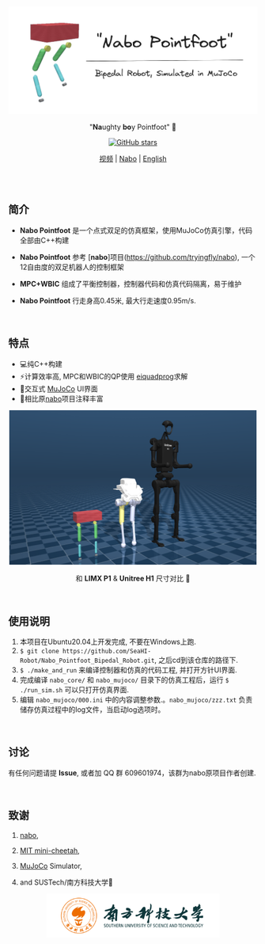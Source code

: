 <br>

<p align='center'><img src="./assets.README/nabopointfoot.png" alt="nabo_pointfoot"  width="550"/>
</a>
</p>

<p align="center">
"<b>Na</b>ughty <b>bo</b>y Pointfoot" 🤖
</p>
<p align="center">
    <a href="https://github.com/SeaHI-Robot/Nabo_Pointfoot_Bipedal_Robot" target="__blank"><img alt="GitHub stars" src="https://img.shields.io/github/stars/SeaHI-Robot/Nabo_Pointfoot_Bipedal_Robot?style=social"></a>
</p>
<p align="center">
  <a href="http://www.bilibili.com/">视频</a> | <a href="https://github.com/tryingfly/nabo">Nabo</a> | <a href="https://github.com/SeaHI-Robot/Nabo_Pointfoot_Bipedal_Robot/blob/nabo_pointfoot_opensourced/README.md">English</a> 
</p>



<br>

<br>

## 简介

- **Nabo Pointfoot** 是一个点式双足的仿真框架，使用MuJoCo仿真引擎，代码全部由C++构建 

- **Nabo Pointfoot** 参考 [**nabo**]项目(https://github.com/tryingfly/nabo),  一个 12自由度的双足机器人的控制框架

- **MPC+WBIC** 组成了平衡控制器，控制器代码和仿真代码隔离，易于维护
- **Nabo Pointfoot** 行走身高0.45米, 最大行走速度0.95m/s.

<br>

## 特点

- 💻纯C++构建
- ⚡️计算效率高, MPC和WBIC的QP使用 [eiquadprog](https://github.com/stack-of-tasks/eiquadprog)求解
- 🤹交互式 [MuJoCo](https://github.com/google-deepmind/mujoco) UI界面
- 📝相比原[nabo](https://github.com/tryingfly/nabo)项目注释丰富


<p align='center'><img src="./assets.README/model_comparison.png" alt="nabo_pointfoot"  width="500"/>
</a>
</p>
<p align="center">
和 <b>LIMX P1</b> & <b>Unitree H1</b> 尺寸对比 🤖
</p>


<br>

## 使用说明

1. 本项目在Ubuntu20.04上开发完成, 不要在Windows上跑.
2. `$ git clone https://github.com/SeaHI-Robot/Nabo_Pointfoot_Bipedal_Robot.git`, 之后cd到该仓库的路径下.
3. `$ ./make_and_run` 来编译控制器和仿真的代码工程, 并打开方针UI界面. 
4. 完成编译 `nabo_core/` 和 `nabo_mujoco/` 目录下的仿真工程后，运行 `$ ./run_sim.sh` 可以只打开仿真界面.
5.  编辑 `nabo_mujoco/000.ini` 中的内容调整参数.。`nabo_mujoco/zzz.txt` 负责储存仿真过程中的log文件，当启动log选项时。

<br>

## 讨论

有任何问题请提 **Issue**, 或者加 QQ 群 609601974，该群为nabo原项目作者创建. 

<br>

## 致谢

1. [nabo](https://github.com/tryingfly/nabo),
2. [MIT mini-cheetah](https://arxiv.org/abs/1909.06586),
3. [MuJoCo](https://mujoco.org/) Simulator,

4. and SUSTech/南方科技大学🌈


<p align='center'><img src="./assets.README/SUSTech-zh.png" alt="SUSTech"  width="350"/>
</a>
</p>
